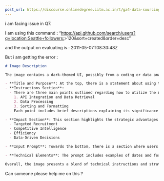 ```yaml
---
post_url: https://discourse.onlinedegree.iitm.ac.in/t/ga4-data-sourcing-discussion-thread-tds-jan-2025/165959/138
---
```

i am facing issue in Q7.

I am using this command : “<https://api.github.com/search/users?q=location:Seattle+followers:>>120&sort=created&order=desc”

and the output on evaluating is : 2011-05-07T08:30:48Z

But i am getting the error :  

```markdown
# Image Description

The image contains a dark-themed UI, possibly from a coding or data analysis platform. It features the following key elements:

- **Title and Purpose**: At the top, there is a statement about using the GitHub API to find users located in Seattle with over 128 followers.
- **Instructions Section**: 
  - There are three main points outlined regarding how to utilize the API:
    1. API Integration and Data Retrieval
    2. Data Processing
    3. Sorting and Formatting
  - Each point includes brief descriptions explaining its significance in the data retrieval process.

- **Impact Section**: This section highlights the strategic advantages gained by automating the data retrieval and filtering process, including:
  - Targeted Recruitment
  - Competitive Intelligence
  - Efficiency
  - Data-Driven Decisions

- **Input Prompt**: Towards the bottom, there is a section where users are instructed to enter a date in ISO 8601 format to find out when the newest user joined GitHub, along with an error message indicating incorrect input.

- **Technical Elements**: The prompt includes examples of dates and formatting requirements, indicating a focus on accurate data handling.

Overall, the image presents a blend of technical instructions and strategic insights relevant to leveraging the GitHub API for recruitment purposes.
```

Can someone please help me on this ?